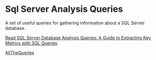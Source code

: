 # Sql Server Analysis Queries

A set of useful queries for gathering information about a SQL Server database.

[Read SQL Server Database Analysis Queries: A Guide to Extracting Key Metrics with SQL Queries](https://blog.nimblepros.com/).

[AllTheQueries](queries.sql)
